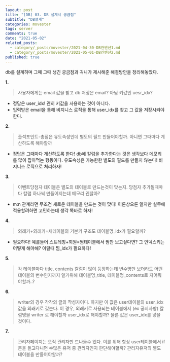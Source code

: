 ```yaml
---
layout: post
title: "[DB] 03. DB 설계시 궁금점"
subtitle: "DB설계"
categories: movester
tags: server
comments: true
date: "2021-05-02"
related_posts:
  - category/_posts/movester/2021-04-30-DB컨벤션1.md
  - category/_posts/movester/2021-05-01-DB컨벤션2.md
published: true
---
```


db를 설계하며 그때 그때 생긴 궁금점과 궈니가 제시해준 해결방안을 정리해놓았다.

**1.**

> 사용자에게는 email 값을 받고 db 저장은 email? 아님 키값인 uesr_idx?

- 정답은 user_idx! 괜히 키값을 사용하는 것이 아니다.
- 입력받은 email을 통해 비지니스 로직을 통해 user_idx를 찾고 그 값을 저장시켜야한다.

**2.**

> 출석포인트-총점은 유도속성인데 별도의 필드 만들어야할까. 아니면 그때마다 계산하도록 해야할까

- 정답은 그때마다 계산하도록 한다! db에 칼럼을 추가한다는 것은 생각보다 메모리를 많이 잡아먹는 행동이다. 유도속성은 가능한한 별도의 필드를 만들지 않는다! 비지니스 로직으로 처리하자!

**3.**
> 이벤트당첨자 테이블은 별도의 테이블로 만드는것이 맞는지. 당첨자 추가될때마다 칼럼 하나씩 만들어지는데 메모리 괜찮아?

- m:n 관계라면 무조건 새로운 테이블을 만드는 것이 맞다! 이론상으론 알지만 실무에 적용할려하면 고민하는데 생각 똑바로 하자!

**4.**
> 외래키+외래키=새테이블의 기본키 구조도 테이블명_idx가 필요할까?

- 필요하다! 예를들어 스트레칭+회원=찜테이블에서 찜만 보고싶다면? 그 인덱스키는 어떻게 해야해? 이럴때 찜_idx가 필요하다!

**5.**
> 각 테이블마다 title, contents 칼럼이 많이 등장하는데
> 변수명만 보더라도 어떤 테이블의 변수인지까지 알기위해
> 테이블명\_title, 테이블명\_contents로 지어줘야할까..?

**6.**

> writer의 경우 각각의 글의 작성자이다. 하지만 이 값은 user테이블의 user_idx값을 외래키로 갖는다. 이 경우, 외래키로 사용되는 테이블에서 (ex 공지사항) 칼럼명을 writer 로 해야할까 user_idx로 해야할까? 물론 값은 user_idx를 넣을 것이다.

**7.**

> 관리자페이지는 오직 관리자만 드나들수 있다. 이를 위해 항상 user테이블에서 if 문을 들고다니면 수많은 유저 중 관리자인지 판단해야할까? 관리자유저의 별도 테이블을 만들어야할까?
